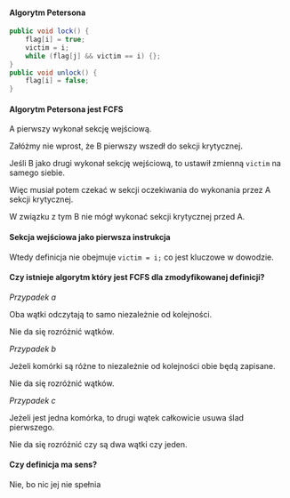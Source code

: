 #### Algorytm Petersona

```java
public void lock() {
    flag[i] = true; 
    victim = i;
    while (flag[j] && victim == i) {};
}
public void unlock() {
    flag[i] = false; 
}
```

#### Algorytm Petersona jest FCFS

A pierwszy wykonał sekcję wejściową.

Załóżmy nie wprost, że B pierwszy wszedł do sekcji krytycznej.

Jeśli B jako drugi wykonał sekcję wejściową, to ustawił zmienną `victim` na samego siebie.

Więc musiał potem czekać w sekcji oczekiwania do wykonania przez A sekcji krytycznej.

W związku z tym B nie mógł wykonać sekcji krytycznej przed A.

#### Sekcja wejściowa jako pierwsza instrukcja

Wtedy definicja nie obejmuje `victim = i;` co jest kluczowe w dowodzie.

#### Czy istnieje algorytm który jest FCFS dla zmodyfikowanej definicji?

*Przypadek a*

Oba wątki odczytają to samo niezależnie od kolejności.

Nie da się rozróżnić wątków.

*Przypadek b*

Jeżeli komórki są różne to niezależnie od kolejności obie będą zapisane.

Nie da się rozróżnić wątków.

*Przypadek c*

Jeżeli jest jedna komórka, to drugi wątek całkowicie usuwa ślad pierwszego.

Nie da się rozróżnić czy są dwa wątki czy jeden.

#### Czy definicja ma sens?

Nie, bo nic jej nie spełnia
